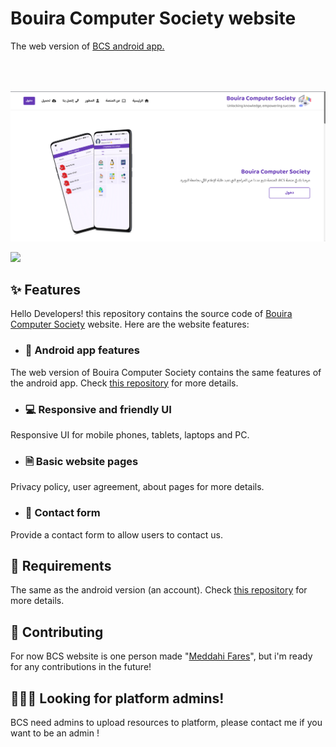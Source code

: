 # Bouira Computer Society website 
The web version of <a href="https://github.com/faresmdh/BCS" target="_blank">BCS android app.</a>
<img src="https://github.com/faresmdh/BCS-website/blob/main/1.png" alt="Image 1" style="margin-top:64px;">

<a style="margin-top:64px;" href="#">
  <img src="https://img.shields.io/badge/Bouira_Computer_Society_website-purple?style=flat"/>
</a>

## ✨ Features
Hello Developers! this repository contains the source code of <a href="https://bouira-computer-society.netlify.app/">Bouira Computer Society</a> website. Here are the website features:
- ### 📱 Android app features
The web version of Bouira Computer Society contains the same features of the android app. Check <a href="https://github.com/faresmdh/BCS">this repository</a> for more details.
- ### 💻 Responsive and  friendly UI
Responsive UI for mobile phones, tablets, laptops and PC.
- ### 🗎 Basic website pages
Privacy policy, user agreement, about pages for more details.
- ### 🧔 Contact form
Provide a contact form to allow users to contact us.

## 🌟 Requirements
The same as the android version (an account). Check <a href="https://github.com/faresmdh/BCS">this repository</a> for more details.

## 🤝 Contributing
For now BCS website is one person made "<a href="https://github.com/faresmdh">Meddahi Fares</a>", but i'm ready for any contributions in the future!

## 👨🏻‍💻 Looking for platform admins!
BCS need admins to upload resources to platform, please contact me if you want to be an admin !
